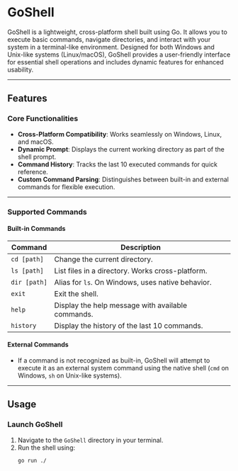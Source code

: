 # **GoShell**

GoShell is a lightweight, cross-platform shell built using Go. It allows you to execute basic commands, navigate directories, and interact with your system in a terminal-like environment. Designed for both Windows and Unix-like systems (Linux/macOS), GoShell provides a user-friendly interface for essential shell operations and includes dynamic features for enhanced usability.

---

## **Features**

### **Core Functionalities**
- **Cross-Platform Compatibility**: Works seamlessly on Windows, Linux, and macOS.
- **Dynamic Prompt**: Displays the current working directory as part of the shell prompt.
- **Command History**: Tracks the last 10 executed commands for quick reference.
- **Custom Command Parsing**: Distinguishes between built-in and external commands for flexible execution.

---

### **Supported Commands**

#### **Built-in Commands**

| Command            | Description                                      |
|--------------------|--------------------------------------------------|
| `cd [path]`        | Change the current directory.                   |
| `ls [path]`        | List files in a directory. Works cross-platform. |
| `dir [path]`       | Alias for `ls`. On Windows, uses native behavior.|
| `exit`             | Exit the shell.                                 |
| `help`             | Display the help message with available commands.|
| `history`          | Display the history of the last 10 commands.    |

#### **External Commands**
- If a command is not recognized as built-in, GoShell will attempt to execute it as an external system command using the native shell (`cmd` on Windows, `sh` on Unix-like systems).

---

## **Usage**

### **Launch GoShell**
1. Navigate to the `GoShell` directory in your terminal.
2. Run the shell using:
   ```bash
   go run ./


